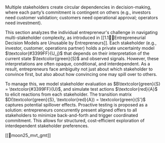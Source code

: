 
Multiple stakeholders create circular dependencies in decision-making, where each party’s commitment is contingent on others (e.g., investors need customer validation; customers need operational approval; operators need investment).


This section analyzes the individual entrepreneur's challenge in navigating multi-stakeholder complexity, as introduced in [[1.1😵‍💫Entrepreneurial Decision Models are Unusable by Entrepreneurs]]. Each stakeholder (e.g., investor, customer, operations partner) holds a private uncertainty model $\textcolor{#3399FF}{U_j}$ that depends on their interpretation of the current state $\textcolor{green}{S}$ and observed signals. However, these interpretations are often opaque, conditional, and interdependent. As a result, entrepreneurs face ambiguity not just about which stakeholder to convince first, but also about how convincing one may spill over to others.

To manage this, we model stakeholder evaluation as $B\textcolor{green}{S} = \textcolor{#3399FF}{U}$, and simulate test actions $\textcolor{red}{A}$ to elicit reactions from each stakeholder. The transition matrix $D(\textcolor{green}{S}, \textcolor{red}{A}) = \textcolor{green}{S'}$ captures potential spillover effects. Proactive testing is proposed as a solution: entrepreneurs concurrently present aligned offers to all stakeholders to minimize back-and-forth and trigger coordinated commitment. This allows for structured, cost-efficient exploration of interdependent stakeholder preferences.

[[📝moon25_mvt_gmt]]
